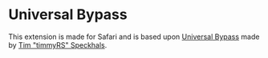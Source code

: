 # Universal Bypass
This extension is made for Safari and is based upon [Universal Bypass](https://github.com/timmyRS/Universal-Bypass) made by [Tim "timmyRS" Speckhals](https://github.com/timmyRS).
